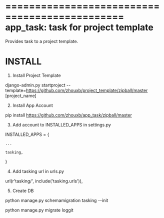 ==============================================
app_task: task for project template
==============================================

Provides task to a project template.

INSTALL
============
1. Install Project Template

  django-admin.py startproject --template=https://github.com/zhouxb/project_template/zipball/master [project_name]

2. Install App Account

  pip install https://github.com/zhouxb/app_task/zipball/master

3. Add account to INSTALLED_APPS in settings.py

  INSTALLED_APPS = {

    ...

    tasking,

  }

4. Add tasking url in urls.py

  url(r'tasking/', include('tasking.urls')),

5. Create DB

  python manage.py schemamigration tasking --init

  python manage.py migrate loggit

